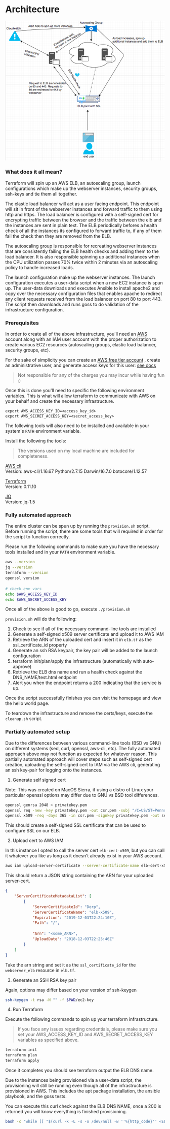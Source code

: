 # Architecture

<img src=architecture.png alt="architecture diagram">


### What does it all mean?

Terraform will spin up an AWS ELB, an autoscaling group, launch configurations
which make up the webserver instances, security groups, ssh-keys and tie them
all together.

The elastic load balancer will act as a user facing endpoint. This endpoint
will sit in front of the webserver instances and forward traffic to them using
http and https. The load balancer is configured with a self-signed cert for
encrypting traffic between the browser and the traffic between the elb and the
instances are sent in plain text. The ELB periodically befores a health check
of all the instances its configured to forward traffic to, if any of them fail
the check then they are removed from the ELB.

The autoscaling group is responsible for recreating webserver instances that
are consistently failing the ELB health checks and adding them to the load
balancer. It is also responsible spinning up additional instances when the
CPU utilization passes 70% twice within 2 minutes via an autoscaling policy to
handle increased loads.

The launch configuration make up the webserver instances. The launch
configuration executes a user-data script when a new EC2 instance is spun up.
The user-data downloads and executes Ansible to install apache2 and copy over
the necessary configuration files that enables apache to redirect any client
requests received from the load balancer on port 80 to port 443. The script
then downloads and runs goss to do validation of the infrastructure
configuration.

### Prerequisites

In order to create all of the above infrastructure, you'll need an
[AWS](https://aws.amazon.com/console/) account along with an IAM user account
with the proper authorization to create various EC2 resources (autoscaling
groups, elastic load balancer, security groups, etc).

For the sake of simplicity you can create an [AWS free tier
account](https://aws.amazon.com/free/) , create an administrative user, and
generate access keys for this user: [see
docs](https://aws.amazon.com/premiumsupport/knowledge-center/create-access-key/)

> Not responsible for any of the charges you may incur while having fun :)

Once this is done you'll need to specific the following environment variables.
This is what will allow terraform to communicate with AWS on your behalf and
create the necessary infrastructure.

```
export AWS_ACCESS_KEY_ID=<access_key_id>
export AWS_SECRET_ACCESS_KEY=<secret_access_key>
```

The following tools will also need to be installed and available in your
system's `PATH` environment variable.

Install the following the tools:

> The versions used on my local machine are included for completeness.

[AWS cli](https://docs.aws.amazon.com/cli/latest/userguide/installing.html)
<br>Version: aws-cli/1.16.67 Python/2.7.15 Darwin/16.7.0 botocore/1.12.57

[Terraform](https://releases.hashicorp.com/terraform/0.11.10/terraform_0.11.10_darwin_amd64.zip)
<br>Version: 0.11.10

[JQ](https://github.com/stedolan/jq/releases/download/jq-1.5/jq-osx-amd64)
<br>Version: jq-1.5

### Fully automated approach

The entire cluster can be spun up by running the `provision.sh` script.
Before running the script, there are some tools that will required in order for
the script to function correctly.

Please run the following commands to make sure you have the necessary tools
installed and in your `PATH` environment variable.

```bash
aws --version
jq --version
terraform --version
openssl version

# check env vars
echo $AWS_ACCESS_KEY_ID
echo $AWS_SECRET_ACCESS_KEY
```

Once all of the above is good to go, execute `./provision.sh`

`provision.sh` will do the following:

1. Check to see if all of the necessary command-line tools are installed
2. Generate a self-signed x509 server certificate and upload it to AWS IAM
3. Retrieve the ARN of the uploaded cert and insert it in `elb.tf` as the ssl_certificate_id property
4. Generate an ssh RSA keypair, the key pair will be added to the launch configuration
5. terraform init/plan/apply the infrastructure (automatically with auto-approve)
6. Retrieve the ELB dns name and run a health check against the DNS_NAME/test.html endpoint
7. Alert you when the endpoint returns a 200 indicating that the service is up.

Once the script successfully finishes you can visit the homepage and view the
hello world page.

To teardown the infrastructure and remove the certs/keys, execute the `cleanup.sh`
script.

### Partially automated setup

Due to the differences between various command-line tools (BSD vs GNU) on
different systems (sed, curl, openssl, aws-cli, etc). The fully automated
approach above may not function as expected for whatever reason.
This partially automated approach will cover steps such as self-signed cert
creation, uploading the self-signed cert to IAM via the AWS cli, generating an
ssh key-pair for logging onto the instances.

1. Generate self signed cert

Note: This was created on MacOS Sierra, if using a distro of Linux your particular
openssl options may differ due to GNU vs BSD tool differences.

```bash
openssl genrsa 2048 > privatekey.pem
openssl req -new -key privatekey.pem -out csr.pem -subj "/C=US/ST=Pennsylvania/L=Philadelphia/O=Dummy Corp/OU=Systems/CN=Local Certificate Authority/"
openssl x509 -req -days 365 -in csr.pem -signkey privatekey.pem -out server.crt
```

This should create a self-signed SSL certificate that can be used to configure
SSL on our ELB.

2. Upload cert to AWS IAM

In this instance I opted to call the server cert `elb-cert-x509`, but you can
call it whatever you like as long as it doesn't already exist in your AWS account.

```bash
aws iam upload-server-certificate --server-certificate-name elb-cert-x509 --certificate-body file://server.crt --private-key file://privatekey.pem
```

This should return a JSON string containing the ARN for your uploaded server-cert.

```json
{
    "ServerCertificateMetadataList": [
        {
            "ServerCertificateId": "Derp",
            "ServerCertificateName": "elb-x509",
            "Expiration": "2019-12-03T22:24:10Z",
            "Path": "/",

            "Arn": "<some_ARN>",
            "UploadDate": "2018-12-03T22:25:46Z"
        }
    ]
}
```

Take the arn string and set it as the `ssl_certificate_id` for the `webserver_elb`
resource in `elb.tf`.

3. Generate an SSH RSA key pair

Again, options may differ based on your version of ssh-keygen

```bash
ssh-keygen -t rsa -N "" -f $PWD/ec2-key
```

4. Run Terraform

Execute the following commands to spin up your terraform infrastructure.

> If you face any issues regarding credentials, please make sure you set your
AWS_ACCESS_KEY_ID and AWS_SECRET_ACCESS_KEY variables as specified above.

```bash
terraform init
terraform plan
terraform apply
```

Once it completes you should see terraform output the ELB DNS name.

Due to the instances being provisioned via a user-data script, the provisioning
will still be running even though all of the infrastructure is provisioned in
AWS. This includes the apt package installation, the ansible playbook, and the
goss tests.

You can execute this curl check against the ELB DNS NAME, once a 200 is returned
you will know everything is finished provisioning.

```bash
bash -c 'while [[ "$(curl -k -L -s -o /dev/null -w ''%{http_code}'' <ELB_DNS_NAME>/test.html)" != "200" ]]; do echo "waiting for provisioning"; sleep 5; done'
```
